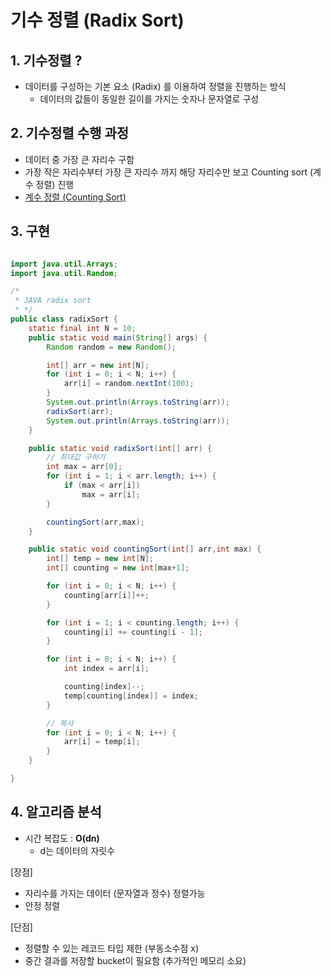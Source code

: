 # 기수 정렬 (Radix Sort)

## 1. 기수정렬 ?

- 데이터를 구성하는 기본 요소 (Radix) 를 이용하여 정렬을 진행하는 방식
    - 데이터의 값들이 동일한 길이를 가지는 숫자나 문자열로 구성

## 2. 기수정렬 수행 과정

- 데이터 중 가장 큰 자리수 구함
- 가장 작은 자리수부터 가장 큰 자리수 까지 해당 자리수만 보고 Counting sort (계수 정렬) 진행
- [계수 정렬 (Counting Sort)](https://www.notion.so/Counting-Sort-769dec26a1de4205b8fdfcf6cce1bfa0)

 

## 3. 구현

```java

import java.util.Arrays;
import java.util.Random;

/*
 * JAVA radix sort
 * */
public class radixSort {
    static final int N = 10;
    public static void main(String[] args) {
        Random random = new Random();

        int[] arr = new int[N];
        for (int i = 0; i < N; i++) {
            arr[i] = random.nextInt(100);
        }
        System.out.println(Arrays.toString(arr));
        radixSort(arr);
        System.out.println(Arrays.toString(arr));
    }

    public static void radixSort(int[] arr) {
        // 최대값 구하기
        int max = arr[0];
        for (int i = 1; i < arr.length; i++) {
            if (max < arr[i])
                max = arr[i];
        }

        countingSort(arr,max);
    }

    public static void countingSort(int[] arr,int max) {
        int[] temp = new int[N];
        int[] counting = new int[max+1];

        for (int i = 0; i < N; i++) {
            counting[arr[i]]++;
        }

        for (int i = 1; i < counting.length; i++) {
            counting[i] += counting[i - 1];
        }

        for (int i = 0; i < N; i++) {
            int index = arr[i];

            counting[index]--;
            temp[counting[index]] = index;
        }

        // 복사
        for (int i = 0; i < N; i++) {
            arr[i] = temp[i];
        }
    }

}
```

## 4. 알고리즘 분석

- 시간 복잡도 : **O(dn)**
    - d는 데이터의 자릿수

[장점]

- 자리수를 가지는 데이터 (문자열과 정수) 정렬가능
- 안정 정렬

[단점]

- 정렬할 수 있는 레코드 타입 제한 (부동소수점 x)
- 중간 결과를 저장할 bucket이 필요함 (추가적인 메모리 소요)